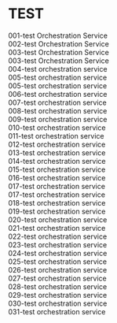 # TEST


001-test Orchestration Service<br/>
002-test Orchestration Service<br/>
003-test Orchestration Service<br/>
003-test Orchestration Service<br/>
004-test orchestration service<br/>
005-test orchestration service<br/>
005-test orchestration service<br/>
006-test orchestration service<br/>
007-test orchestration service<br/>
008-test orchestration service<br/>
009-test orchestration service<br/>
010-test orchestration service<br/>
011-test orchestration service<br/>
012-test orchestration service<br/>
013-test orchestration service<br/>
014-test orchestration service<br/>
015-test orchestration service<br/>
016-test orchestration service<br/>
017-test orchestration service<br/>
017-test orchestration service<br/>
018-test orchestration service<br/>
019-test orchestration service<br/>
020-test orchestration service<br/>
021-test orchestration service<br/>
022-test orchestration service<br/>
023-test orchestration service<br/>
024-test orchestration service<br/>
025-test orchestration service<br/>
026-test orchestration service<br/>
027-test orchestration service<br/>
028-test orchestration service<br/>
029-test orchestration service<br/>
030-test orchestration service<br/>
031-test orchestration service<br/>






